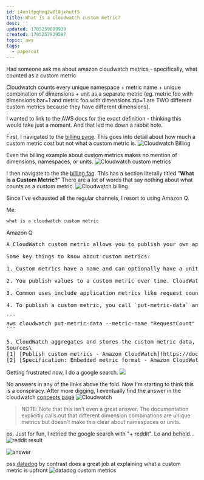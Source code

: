 ```yaml
---
id: i4vnlfpqhmq2w8l8jxhutf5
title: What is a cloudwatch custom metric?
desc: ''
updated: 1705259009939
created: 1705257929597
topic: aws
tags:
  - papercut
---
```


Had someone ask me about amazon cloudwatch metrics - specifically, what counted as a custom metric

Cloudwatch counts every unique namespace + metric name + unique combination of dimensions + unit as a separate metric (eg. metric foo with dimensions bar=1 and metric foo with dimensions zip=1 are TWO different custom metrics because they have different dimensions). 

I wanted to link to the AWS docs for the exact definition - thinking this would take just a moment. And that led me down a rabbit hole.

First, I navigated to the [billing page](https://aws.amazon.com/cloudwatch/pricing/). This goes into detail about how much a custom metric cost but not what a custom metric is.
![Cloudwatch Billing](https://ik.imagekit.io/fpjzhqpv1/Amazon_CloudWatch_Pricing___Amazon_Web_Services__AWS__OcOKxZdiN.png?updatedAt=1705255976229)

Even the billing example about custom metrics makes no mention of dimensions, namespaces, or units. 
![Cloudwatch custom metrics](https://ik.imagekit.io/fpjzhqpv1/Amazon_CloudWatch_Pricing___Amazon_Web_Services__AWS_(1)_W_zW2avg2.png?updatedAt=1705256303046)

I then navigate to the the [billing faq](https://aws.amazon.com/cloudwatch/faqs/). This has a section literally titled "**What is a Custom Metric?**" There are a lot of words that say nothing about what counts as a custom metric. 
![Cloudwatch billing](https://ik.imagekit.io/fpjzhqpv1/Cursor_and_APM_Tool_-_Amazon_CloudWatch_FAQs_-_AWS_LCvm9WplY.png?updatedAt=1705256380252)

Since I've exhausted all the regular channels, I resort to using Amazon Q.

Me:
```txt
what is a cloudwatch custom metric
```

Amazon Q
<pre>
A CloudWatch custom metric allows you to publish your own application and system performance metrics to CloudWatch. You can define custom metrics and publish values to them using the AWS SDKs, CLI, or CloudWatch API. 

Some key things to know about custom metrics:

1. Custom metrics have a name and can optionally have a unit of measurement like "Bytes" or "Count".

2. You publish values to a custom metric over time. CloudWatch stores these values and allows you to view charts and get statistics over time. 

3. Common uses include application metrics like request counts, error rates, and latency. You may also publish system metrics like CPU or memory usage.

4. To publish a custom metric, you call `put-metric-data` and specify the metric name, value, and timestamp. For example:

```
aws cloudwatch put-metric-data --metric-name "RequestCount" --namespace "MyApplication" --value 100
```

5. CloudWatch aggregates and stores the custom metric data, then you can use APIs like `get-metric-statistics` to retrieve and analyze the values over different time periods.\
Sources\
[1] [Publish custom metrics - Amazon CloudWatch](https://docs.aws.amazon.com/AmazonCloudWatch/latest/monitoring/publishingMetrics.html)\
[2] [Specification: Embedded metric format - Amazon CloudWatch](https://docs.aws.amazon.com/AmazonCloudWatch/latest/monitoring/CloudWatch_Embedded_Metric_Format_Specification.html)
</pre>

Getting frustrated now, I do a google search.
![](https://ik.imagekit.io/fpjzhqpv1/Cursor_and_what_is_a_cloudwatch_custom_metric_rgl2gIubDf.png?updatedAt=1705256560977)

No answers in any of the links above the fold. Now I'm starting to think this is a conspiracy. After more digging, I eventually find the answer in the cloudwatch [concepts page](https://docs.aws.amazon.com/AmazonCloudWatch/latest/monitoring/cloudwatch_concepts.html#Dimension)
![Cloudwatch](https://ik.imagekit.io/fpjzhqpv1/Amazon_CloudWatch_concepts_-_Amazon_CloudWatch_MS00CmPhab.png?updatedAt=1705256631902)

> NOTE: Note that this isn't even a great answer. The documentation explicitly calls out that different dimension combinations are unique metrics but doesn't make this clear about namespaces or units. 

ps. Just for fun, I retried the google search with "+ reddit". Lo and behold...
![reddit result](https://ik.imagekit.io/fpjzhqpv1/what_is_a_cloudwatch_custom_metric___reddit_JkP0k8tjq.png?updatedAt=1705256723110)

![answer](https://ik.imagekit.io/fpjzhqpv1/Cursor_and_Is_there_a_comprehensive_guide_to_custom_CloudWatch_metrics____aws_rXn3ukSmp.png?updatedAt=1705256878060)

pss.[datadog](https://docs.datadoghq.com/account_management/billing/custom_metrics/?tab=countrate) by contrast does a great job at explaining what a custom metric is upfront
![datadog custom metrics](https://ik.imagekit.io/fpjzhqpv1/Cursor_and_Custom_Metrics_Billing_mzQ9n8itC.png?updatedAt=1705258969080)

